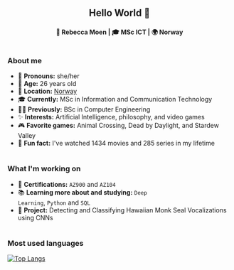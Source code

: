 
## <p align="center">  Hello World 👋 </p>

__<p align="center"> 👸 Rebecca Moen | 🎓 MSc ICT | 🌍 Norway </p>__

#

### __About me__
- 👸 __Pronouns:__ she/her
- 🌱 __Age:__ 26 years old
- 🏡 __Location:__ [Norway](https://google.com/maps/place/Norway)
- 🎓 __Currently:__ MSc in Information and Communication Technology
- 👩‍🎓 __Previously:__ BSc in Computer Engineering
- ✨ __Interests:__ Artificial Intelligence, philosophy, and video games
- 🎮 __Favorite games:__ Animal Crossing, Dead by Daylight, and Stardew Valley
- 💬 __Fun fact:__  I've watched 1434 movies and 285 series in my lifetime

#
  
### __What I'm working on__
- 📜 __Certifications:__ <code>AZ900</code> and <code>AZ104</code>
- 📚 __Learning more about and studying:__ <code>Deep Learning</code>, <code>Python</code> and <code>SQL</code>
- 🦭 __Project:__ Detecting and Classifying Hawaiian Monk Seal Vocalizations using CNNs

#

### __Most used languages__
[![Top Langs](https://github-readme-stats-rebeccamoen.vercel.app/api/top-langs/?username=rebeccamoen&layout=compact&count_private=true&exclude_repo=github-readme-stats&&theme=dracula&hide_title=true)](https://github.com/anuraghazra/github-readme-stats) 
<!-- https://vercel.com/dashboard -->

<!--
**rebeccamoen/rebeccamoen** is a ✨ _special_ ✨ repository because its `README.md` (this file) appears on your GitHub profile.

Here are some ideas to get you started:

- 🔭 I’m currently working on ...
- 🌱 I’m currently learning ...
- 👯 I’m looking to collaborate on ...
- 🤔 I’m looking for help with ...
- 💬 Ask me about ...
- 📫 How to reach me: ...
- 😄 Pronouns: ...
- ⚡ Fun fact: ...
-->
